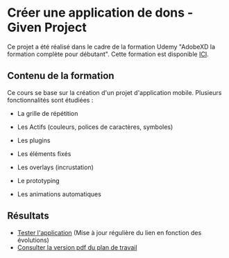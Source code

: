 # Créer une application de dons - Given Project

Ce projet a été réalisé dans le cadre de la formation Udemy "AdobeXD la formation complète pour débutant".
Cette formation est disponible [ICI](https://www.udemy.com/course/adobe-xd-complet/).

## Contenu de la formation

Ce cours se base sur la création d'un projet d'application mobile. Plusieurs fonctionnalités sont étudiées :

* La grille de répétition

* Les Actifs (couleurs, polices de caractères, symboles)

* Les plugins

* Les éléments fixés

* Les overlays (incrustation)

* Le prototyping

* Les animations automatiques

## Résultats

* [Tester l'application](https://xd.adobe.com/view/c286f615-1cff-4dc8-998f-16cd07f5141f-97d5/) (Mise à jour régulière du lien en fonction des évolutions)
* [Consulter la version pdf du plan de travail](https://github.com/MrGyo/Application-Given/blob/master/app_given.pdf)
